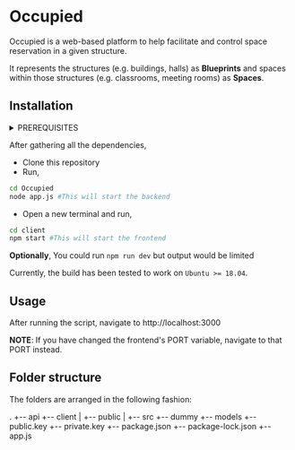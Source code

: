 # Occupied
Occupied is a web-based platform to help facilitate and control space reservation in a given structure.

It represents the structures (e.g. buildings, halls) as **Blueprints** and spaces within those structures (e.g. classrooms, meeting rooms) as **Spaces**.

## Installation

<details>
    <summary> PREREQUISITES </summary>

    ### Node.JS + NPM
    ### PostgreSQL
    ### 512 bit (Public, Private) pair
    ### Environment Variables
</details>

After gathering all the dependencies,

* Clone this repository
* Run,
```bash
cd Occupied
node app.js #This will start the backend
```
* Open a new terminal and run,
```bash
cd client
npm start #This will start the frontend
```
**Optionally**,
You could run `npm run dev` but output would be limited

Currently, the build has been tested to work on `Ubuntu >= 18.04`. 

## Usage
After running the script, navigate to http://localhost:3000 

**NOTE**: If you have changed the frontend's PORT variable, navigate to that PORT instead. 

## Folder structure

The folders are arranged in the following fashion:

.
+-- api
+-- client
|   +-- public
|   +-- src
+-- dummy
+-- models
+-- public.key
+-- private.key
+-- package.json
+-- package-lock.json
+-- app.js